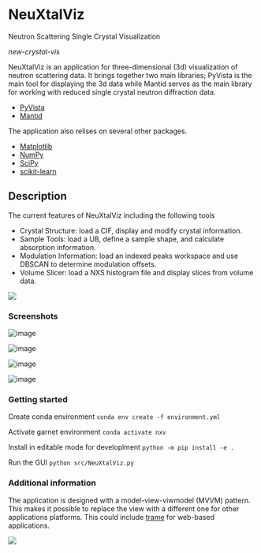 # NeuXtalViz
Neutron Scattering Single Crystal Visualization

*new-crystal-vis*

NeuXtalViz is an application for three-dimensional (3d) visualization of neutron scattering data.
It brings together two main libraries; PyVista is the main tool for displaying the 3d data while Mantid serves as the main library for working with reduced single crystal neutron diffraction data.

- [PyVista](https://pyvista.org/)
- [Mantid](https://github.com/mantidproject/mantid/)

The application also relises on several other packages.

- [Matplotlib](https://matplotlib.org/)
- [NumPy](https://numpy.org/)
- [SciPy](https://scipy.org/)
- [scikit-learn](https://scikit-learn.org/stable/)

## Description

The current features of NeuXtalViz including the following tools

- Crystal Structure: load a CIF, display and modify crystal information.
- Sample Tools: load a UB, define a sample shape, and calculate absorption information.
- Modulation Information: load an indexed peaks workspace and use DBSCAN to determine modulation offsets.
- Volume Slicer: load a NXS histogram file and display slices from volume data.

[![](https://mermaid.ink/img/pako:eNp1Uk1vwjAM_StRTmGC_QAOkxCcJm2HlaFJaw8hcWlGmlT52ECI_z6nKR-qRA-26_ec2C8-UWEl0Dmttf0TDXeBrFelIfjxrmPsHeJX4Hqj_GRyTZPZ7IUId_SIsGX2pAguihAdjHiet50GVvSOLLbeui4oa0a0X6tjC2zTO1JoJcCNKK2VUfNUy96uIVlbqweij9ud411z64V8QK0MtGBCpghVfz89o63uhxiwYZIEKOORh7bKGEZ5mgb0gbEiuYsiYOTo_qV1DkTf3mdQWgUFPlPiFo9teajutBmKs0Ap3ew1stBWjy5YqbqOHnUSPARwyuwywRxS22irO1EfHTKICJIsDNdHr4YeO-D7dEzvq5H0mXL77-FgO4UFyQ0tpxChGfnhhjP2ivZOLjqlLbiWK4mbd0rpkoYGn6mkcwwl1DzqUNLSnJHKY7DF0Qg6x2eFKY2dxK5XiuMY7SUJUgXr3vIy9zt9_geLEe9f?type=png)](https://mermaid.live/edit#pako:eNp1Uk1vwjAM_StRTmGC_QAOkxCcJm2HlaFJaw8hcWlGmlT52ECI_z6nKR-qRA-26_ec2C8-UWEl0Dmttf0TDXeBrFelIfjxrmPsHeJX4Hqj_GRyTZPZ7IUId_SIsGX2pAguihAdjHiet50GVvSOLLbeui4oa0a0X6tjC2zTO1JoJcCNKK2VUfNUy96uIVlbqweij9ud411z64V8QK0MtGBCpghVfz89o63uhxiwYZIEKOORh7bKGEZ5mgb0gbEiuYsiYOTo_qV1DkTf3mdQWgUFPlPiFo9teajutBmKs0Ap3ew1stBWjy5YqbqOHnUSPARwyuwywRxS22irO1EfHTKICJIsDNdHr4YeO-D7dEzvq5H0mXL77-FgO4UFyQ0tpxChGfnhhjP2ivZOLjqlLbiWK4mbd0rpkoYGn6mkcwwl1DzqUNLSnJHKY7DF0Qg6x2eFKY2dxK5XiuMY7SUJUgXr3vIy9zt9_geLEe9f)

### Screenshots

![image](https://github.com/zjmorgan/NeuXtalViz/assets/13754794/1e44c60b-a9bf-45f2-902a-96bfc98355c5)

![image](https://github.com/zjmorgan/NeuXtalViz/assets/13754794/757ea243-56fd-4c2d-928c-c02099a3e824)

![image](https://github.com/zjmorgan/NeuXtalViz/assets/13754794/fd86ad60-797a-4574-9b7b-75bbddf8bd35)

![image](https://github.com/zjmorgan/NeuXtalViz/assets/13754794/7be57ab6-e928-4ef3-b7bf-e9ae7fb4311c)


### Getting started

Create conda environment
`conda env create -f environment.yml`

Activate garnet environment
`conda activate nxv`

Install in editable mode for developlment
`python -m pip install -e .`

Run the GUI
`python src/NeuXtalViz.py`

### Additional information

The application is designed with a model-view-viwmodel (MVVM) pattern.
This makes it possible to replace the view with a different one for other applications platforms. 
This could include [trame](https://kitware.github.io/trame/) for web-based applications.

[![](https://mermaid.ink/img/pako:eNpVT0sKgzAQvUqYlYV6ASlduRVaWrrKZjBjDeQjcVIR8e5NVAqdxWOY9-HNAq1XBBV0xk9tj4HFs5ZOpLHoWCshyvIqbBKZosl42tnbfOeN-miaileCg-CAln7MEZWN4pKPQ6CRHFMoNtMeeVizQfyJpIMzWAoWtUoll6yTwD1ZklClVVGH0bAE6dYkxcj-MbsWKg6RzhAHhUy1xndqBVWHZkxXUpp9aPbHt__XLwXKVVA?type=png)](https://mermaid.live/edit#pako:eNpVT0sKgzAQvUqYlYV6ASlduRVaWrrKZjBjDeQjcVIR8e5NVAqdxWOY9-HNAq1XBBV0xk9tj4HFs5ZOpLHoWCshyvIqbBKZosl42tnbfOeN-miaileCg-CAln7MEZWN4pKPQ6CRHFMoNtMeeVizQfyJpIMzWAoWtUoll6yTwD1ZklClVVGH0bAE6dYkxcj-MbsWKg6RzhAHhUy1xndqBVWHZkxXUpp9aPbHt__XLwXKVVA)
